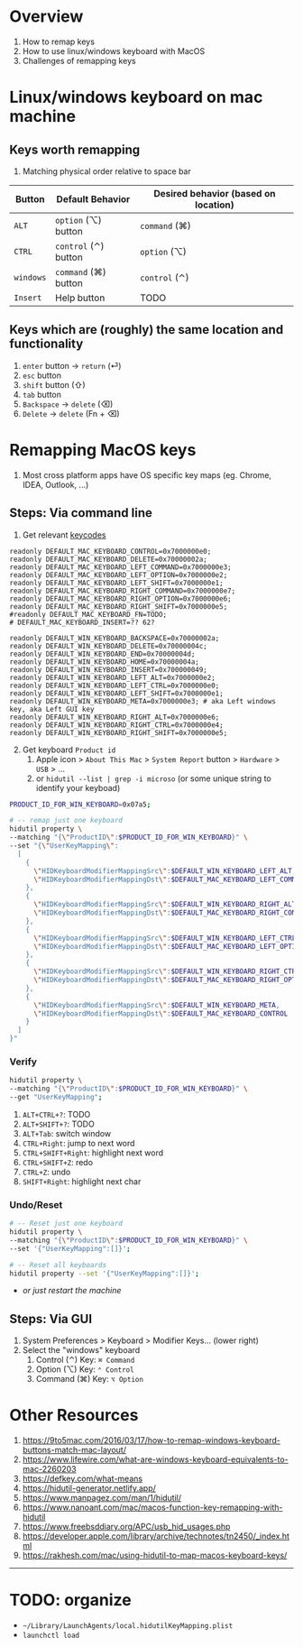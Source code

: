 # Overview
1. How to remap keys
1. How to use linux/windows keyboard with MacOS
1. Challenges of remapping keys


# Linux/windows keyboard on mac machine
## Keys worth remapping
1. Matching physical order relative to space bar

|Button|Default Behavior|Desired behavior (based on location)|
|---|---|---|
|`ALT`|`option` (⌥) button|`command` (⌘)|
|`CTRL`|`control` (⌃) button|`option` (⌥)|
|`windows`|`command` (⌘) button|`control` (⌃)|
|`Insert`|Help button|TODO|

## Keys which are (roughly) the same location and functionality
1. `enter` button -> `return` (⏎)
1. `esc` button
1. `shift` button (⇧)
1. `tab` button
1. `Backspace` -> `delete` (⌫)
1. `Delete` -> `delete` (Fn + ⌫)


# Remapping MacOS keys
1. Most cross platform apps have OS specific key maps (eg. Chrome, IDEA, Outlook, ...)

## Steps: Via command line
1. Get relevant [keycodes](https://www.freebsddiary.org/APC/usb_hid_usages.php)
```
readonly DEFAULT_MAC_KEYBOARD_CONTROL=0x7000000e0;
readonly DEFAULT_MAC_KEYBOARD_DELETE=0x70000002a;
readonly DEFAULT_MAC_KEYBOARD_LEFT_COMMAND=0x7000000e3;
readonly DEFAULT_MAC_KEYBOARD_LEFT_OPTION=0x7000000e2;
readonly DEFAULT_MAC_KEYBOARD_LEFT_SHIFT=0x7000000e1;
readonly DEFAULT_MAC_KEYBOARD_RIGHT_COMMAND=0x7000000e7;
readonly DEFAULT_MAC_KEYBOARD_RIGHT_OPTION=0x7000000e6;
readonly DEFAULT_MAC_KEYBOARD_RIGHT_SHIFT=0x7000000e5;
#readonly DEFAULT_MAC_KEYBOARD_FN=TODO;
# DEFAULT_MAC_KEYBOARD_INSERT=?? 62?

readonly DEFAULT_WIN_KEYBOARD_BACKSPACE=0x70000002a;
readonly DEFAULT_WIN_KEYBOARD_DELETE=0x70000004c;
readonly DEFAULT_WIN_KEYBOARD_END=0x70000004d;
readonly DEFAULT_WIN_KEYBOARD_HOME=0x70000004a;
readonly DEFAULT_WIN_KEYBOARD_INSERT=0x700000049;
readonly DEFAULT_WIN_KEYBOARD_LEFT_ALT=0x7000000e2;
readonly DEFAULT_WIN_KEYBOARD_LEFT_CTRL=0x7000000e0;
readonly DEFAULT_WIN_KEYBOARD_LEFT_SHIFT=0x7000000e1;
readonly DEFAULT_WIN_KEYBOARD_META=0x7000000e3; # aka Left windows key, aka Left GUI key
readonly DEFAULT_WIN_KEYBOARD_RIGHT_ALT=0x7000000e6;
readonly DEFAULT_WIN_KEYBOARD_RIGHT_CTRL=0x7000000e4;
readonly DEFAULT_WIN_KEYBOARD_RIGHT_SHIFT=0x7000000e5;
```
2. Get keyboard `Product id`
    1. Apple icon > `About This Mac` > `System Report` button > `Hardware` > `USB` > ...
    1. or `hidutil --list | grep -i microso` (or some unique string to identify your keyboad)
```sh
PRODUCT_ID_FOR_WIN_KEYBOARD=0x07a5;

# -- remap just one keyboard
hidutil property \
--matching "{\"ProductID\":$PRODUCT_ID_FOR_WIN_KEYBOARD}" \
--set "{\"UserKeyMapping\":
  [
    {
      \"HIDKeyboardModifierMappingSrc\":$DEFAULT_WIN_KEYBOARD_LEFT_ALT,
      \"HIDKeyboardModifierMappingDst\":$DEFAULT_MAC_KEYBOARD_LEFT_COMMAND
    },
    {
      \"HIDKeyboardModifierMappingSrc\":$DEFAULT_WIN_KEYBOARD_RIGHT_ALT,
      \"HIDKeyboardModifierMappingDst\":$DEFAULT_MAC_KEYBOARD_RIGHT_COMMAND
    },
    {
      \"HIDKeyboardModifierMappingSrc\":$DEFAULT_WIN_KEYBOARD_LEFT_CTRL,
      \"HIDKeyboardModifierMappingDst\":$DEFAULT_MAC_KEYBOARD_LEFT_OPTION
    },
    {
      \"HIDKeyboardModifierMappingSrc\":$DEFAULT_WIN_KEYBOARD_RIGHT_CTRL,
      \"HIDKeyboardModifierMappingDst\":$DEFAULT_MAC_KEYBOARD_RIGHT_OPTION
    },
    {
      \"HIDKeyboardModifierMappingSrc\":$DEFAULT_WIN_KEYBOARD_META,
      \"HIDKeyboardModifierMappingDst\":$DEFAULT_MAC_KEYBOARD_CONTROL
    }
  ]
}"
```

### Verify
```sh
hidutil property \
--matching "{\"ProductID\":$PRODUCT_ID_FOR_WIN_KEYBOARD}" \
--get "UserKeyMapping";
```
1. `ALT+CTRL+?`: TODO
1. `ALT+SHIFT+?`: TODO
1. `ALT+Tab`: switch window
1. `CTRL+Right`: jump to next word
1. `CTRL+SHIFT+Right`: highlight next word
1. `CTRL+SHIFT+Z`: redo
1. `CTRL+Z`: undo
1. `SHIFT+Right`: highlight next char


### Undo/Reset
```sh
# -- Reset just one keyboard
hidutil property \
--matching "{\"ProductID\":$PRODUCT_ID_FOR_WIN_KEYBOARD}" \
--set '{"UserKeyMapping":[]}';

# -- Reset all keyboards
hidutil property --set '{"UserKeyMapping":[]}';
```
- *or just restart the machine*


## Steps: Via GUI
1. System Preferences > Keyboard > Modifier Keys... (lower right)
1. Select the "windows" keyboard
    1. Control (⌃) Key: `⌘ Command`
    1. Option (⌥) Key: `⌃ Control`
    1. Command (⌘) Key: `⌥ Option`


# Other Resources
1. https://9to5mac.com/2016/03/17/how-to-remap-windows-keyboard-buttons-match-mac-layout/
1. https://www.lifewire.com/what-are-windows-keyboard-equivalents-to-mac-2260203
1. https://defkey.com/what-means
1. https://hidutil-generator.netlify.app/
1. https://www.manpagez.com/man/1/hidutil/
1. https://www.nanoant.com/mac/macos-function-key-remapping-with-hidutil
1. https://www.freebsddiary.org/APC/usb_hid_usages.php
1. https://developer.apple.com/library/archive/technotes/tn2450/_index.html
1. https://rakhesh.com/mac/using-hidutil-to-map-macos-keyboard-keys/


--------
# TODO: organize
- `~/Library/LaunchAgents/local.hidutilKeyMapping.plist`
- `launchctl load`
